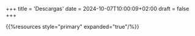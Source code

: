 +++
title = 'Descargas'
date = 2024-10-07T10:00:09+02:00
draft = false
+++

{{%resources style="primary" expanded="true"/%}}
